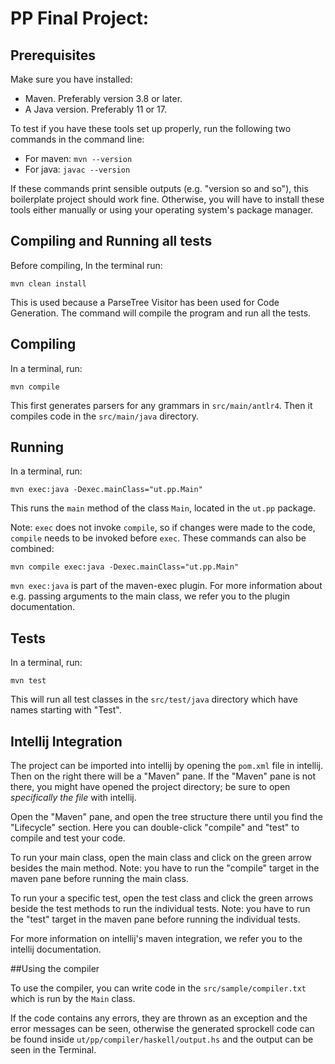 # PP Final Project:

## Prerequisites

Make sure you have installed:

- Maven. Preferably version 3.8 or later.
- A Java version. Preferably 11 or 17.

To test if you have these tools set up properly, run the following two commands in the command line:

- For maven: `mvn --version`
- For java: `javac --version`

If these commands print sensible outputs (e.g. "version so and so"), this boilerplate project should work fine. Otherwise, you will have to install these tools either manually or using your operating system's package manager.

## Compiling and Running all tests

Before compiling, In the terminal run:

```
mvn clean install
```

This is used because a ParseTree Visitor has been used for Code Generation. 
The command will compile the program and run all the tests.

## Compiling

In a terminal, run:
```
mvn compile
```
This first generates parsers for any grammars in `src/main/antlr4`. Then it compiles code in the `src/main/java` directory.

## Running
In a terminal, run:

```
mvn exec:java -Dexec.mainClass="ut.pp.Main"
```

This runs the `main` method of the class `Main`, located in the `ut.pp` package.

Note: `exec` does not invoke `compile`, so if changes were made to the code, `compile` needs to be invoked before `exec`. These commands can also be combined:

```
mvn compile exec:java -Dexec.mainClass="ut.pp.Main"
```

`mvn exec:java` is part of the maven-exec plugin. For more information about e.g. passing arguments to the main class, we refer you to the plugin documentation.

## Tests

In a terminal, run:

```
mvn test
```

This will run all test classes in the `src/test/java` directory which have names starting with "Test".

## Intellij Integration

The project can be imported into intellij by opening the `pom.xml` file in intellij. Then on the right there will be a "Maven" pane. If the "Maven" pane is not there, you might have opened the project directory; be sure to open _specifically the file_ with intellij.

Open the "Maven" pane, and open the tree structure there until you find the "Lifecycle" section. Here you can double-click "compile" and "test" to compile and test your code.

To run your main class, open the main class and click on the green arrow besides the main method. Note: you have to run the "compile" target in the maven pane before running the main class.

To run your a specific test, open the test class and click the green arrows beside the test methods to run the individual tests. Note: you have to run the "test" target in the maven pane before running the individual tests.

For more information on intellij's maven integration, we refer you to the intellij documentation.

##Using the compiler

To use the compiler, you can write code in the `src/sample/compiler.txt` which is run by the `Main` class.

If the code contains any errors, they are thrown as an exception and the error messages can be seen, otherwise the generated sprockell code can 
be found inside `ut/pp/compiler/haskell/output.hs` and the output can be seen in the Terminal.